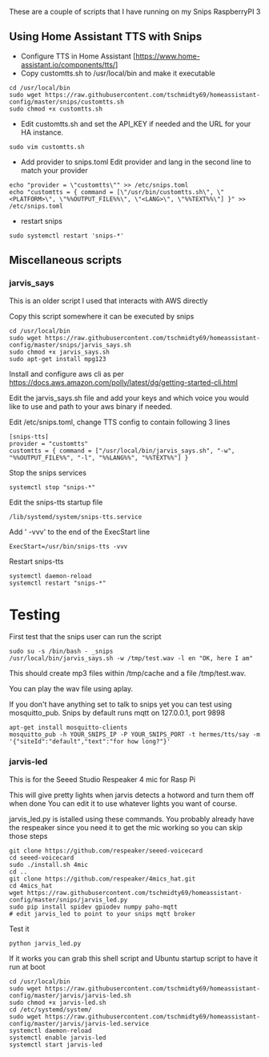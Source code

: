 These are a couple of scripts that I have running on my Snips RaspberryPI 3

## Using Home Assistant TTS with Snips

- Configure TTS in Home Assistant [https://www.home-assistant.io/components/tts/]
- Copy customtts.sh to /usr/local/bin and make it executable
```
cd /usr/local/bin
sudo wget https://raw.githubusercontent.com/tschmidty69/homeassistant-config/master/snips/customtts.sh
sudo chmod +x customtts.sh
```
- Edit customtts.sh and set the API_KEY if needed and the URL for your HA instance.
```
sudo vim customtts.sh
```
- Add provider to snips.toml
  Edit provider and lang in the second line to match your provider
```
echo "provider = \"customtts\"" >> /etc/snips.toml
echo "customtts = { command = [\"/usr/bin/customtts.sh\", \"<PLATFORM>\", \"%%OUTPUT_FILE%%\", \"<LANG>\", \"%%TEXT%%\"] }" >> /etc/snips.toml
```
- restart snips
```
sudo systemctl restart 'snips-*'
```

## Miscellaneous scripts ##


### jarvis_says ###

This is an older script I used that interacts with AWS directly

Copy this script somewhere it can be executed by snips
```
cd /usr/local/bin
sudo wget https://raw.githubusercontent.com/tschmidty69/homeassistant-config/master/snips/jarvis_says.sh
sudo chmod +x jarvis_says.sh
sudo apt-get install mpg123
```
Install and configure aws cli as per
https://docs.aws.amazon.com/polly/latest/dg/getting-started-cli.html

Edit the jarvis_says.sh file and add your keys and which voice you would like to use
and path to your aws binary if needed.

Edit /etc/snips.toml, change TTS config to contain following 3 lines
```
[snips-tts]
provider = "customtts"
customtts = { command = ["/usr/local/bin/jarvis_says.sh", "-w", "%%OUTPUT_FILE%%", "-l", "%%LANG%%", "%%TEXT%%"] }
```
Stop the snips services
```
systemctl stop "snips-*"
```
Edit the snips-tts startup file
```
/lib/systemd/system/snips-tts.service
```
Add ' -vvv' to the end of the ExecStart line
```
ExecStart=/usr/bin/snips-tts -vvv
```
Restart snips-tts
```
systemctl daemon-reload
systemctl restart "snips-*"
```
# Testing

First test that the snips user can run the script
```
sudo su -s /bin/bash - _snips
/usr/local/bin/jarvis_says.sh -w /tmp/test.wav -l en "OK, here I am"
```
This should create mp3 files within /tmp/cache and a file /tmp/test.wav.

You can play the wav file using aplay.

If you don't have anything set to talk to snips yet you can test using mosquitto_pub. Snips by default runs mqtt on
127.0.0.1, port 9898
```
apt-get install mosquitto-clients
mosquitto_pub -h YOUR_SNIPS_IP -P YOUR_SNIPS_PORT -t hermes/tts/say -m '{"siteId":"default","text":"for how long?"}'
```

### jarvis-led ###

This is for the Seeed Studio Respeaker 4 mic for Rasp Pi

This will give pretty lights when jarvis detects a hotword and turn them off when done
You can edit it to use whatever lights you want of course.

jarvis_led.py is istalled using these commands. You probably already have the respeaker
since you need it to get the mic working so you can skip those steps
```
git clone https://github.com/respeaker/seeed-voicecard
cd seeed-voicecard
sudo ./install.sh 4mic
cd ..
git clone https://github.com/respeaker/4mics_hat.git
cd 4mics_hat
wget https://raw.githubusercontent.com/tschmidty69/homeassistant-config/master/snips/jarvis_led.py
sudo pip install spidev gpiodev numpy paho-mqtt
# edit jarvis_led to point to your snips mqtt broker
```
Test it
```
python jarvis_led.py
```
If it works you can grab this shell script and Ubuntu startup script to have it run at boot
```
cd /usr/local/bin
sudo wget https://raw.githubusercontent.com/tschmidty69/homeassistant-config/master/jarvis/jarvis-led.sh
sudo chmod +x jarvis-led.sh
cd /etc/systemd/system/
sudo wget https://raw.githubusercontent.com/tschmidty69/homeassistant-config/master/jarvis/jarvis-led.service
systemctl daemon-reload
systemctl enable jarvis-led
systemctl start jarvis-led
```
